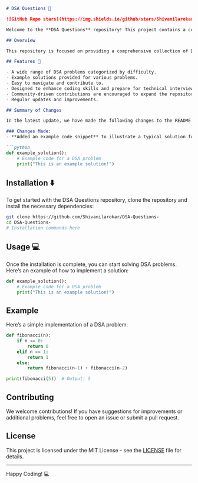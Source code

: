 ```markdown
# DSA Questions 🚀

![GitHub Repo stars](https://img.shields.io/github/stars/Shivanilarokar/DSA-Questions-) ![GitHub issues](https://img.shields.io/github/issues/Shivanilarokar/DSA-Questions-) ![GitHub forks](https://img.shields.io/github/forks/Shivanilarokar/DSA-Questions-)

Welcome to the **DSA Questions** repository! This project contains a collection of Data Structure and Algorithm (DSA) problems to help developers improve their coding skills and prepare for technical interviews.

## Overview

This repository is focused on providing a comprehensive collection of DSA problems along with their solutions in various programming languages.

## Features 🎉

- A wide range of DSA problems categorized by difficulty.
- Example solutions provided for various problems.
- Easy to navigate and contribute to.
- Designed to enhance coding skills and prepare for technical interviews.
- Community-driven contributions are encouraged to expand the repository's resources.
- Regular updates and improvements.

## Summary of Changes

In the latest update, we have made the following changes to the README file to enhance clarity and provide additional resources to users:

### Changes Made:
- **Added an example code snippet** to illustrate a typical solution format.

```python
def example_solution():
    # Example code for a DSA problem
    print("This is an example solution!")
```

## Installation ⬇️

To get started with the DSA Questions repository, clone the repository and install the necessary dependencies:

```bash
git clone https://github.com/Shivanilarokar/DSA-Questions-
cd DSA-Questions-
# Installation commands here
```

## Usage 💻

Once the installation is complete, you can start solving DSA problems. Here’s an example of how to implement a solution:

```python
def example_solution():
    # Example code for a DSA problem
    print("This is an example solution!")
```

## Example

Here’s a simple implementation of a DSA problem:

```python
def fibonacci(n):
    if n <= 0:
        return 0
    elif n == 1:
        return 1
    else:
        return fibonacci(n-1) + fibonacci(n-2)

print(fibonacci(5))  # Output: 5
```

## Contributing

We welcome contributions! If you have suggestions for improvements or additional problems, feel free to open an issue or submit a pull request.

## License

This project is licensed under the MIT License - see the [LICENSE](LICENSE) file for details.

---

Happy Coding! 💻
```